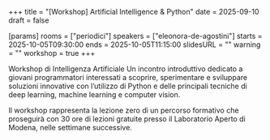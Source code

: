 +++
title = "[Workshop] Artificial Intelligence & Python"
date = 2025-09-10
draft = false

[params]
rooms = ["periodici"]
speakers = ["eleonora-de-agostini"]
starts = 2025-10-05T09:30:00
ends = 2025-10-05T11:15:00
slidesURL = ""
warning = ""
workshop = true
+++

Workshop di Intelligenza Artificiale
Un incontro introduttivo dedicato a giovani programmatori interessati a scoprire, sperimentare e sviluppare soluzioni innovative con l’utilizzo di Python e delle principali tecniche di deep learning, machine learning e computer vision.

Il workshop rappresenta la lezione zero di un percorso formativo che proseguirà con 30 ore di lezioni gratuite presso il Laboratorio Aperto di Modena, nelle settimane successive.
